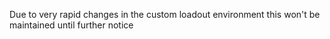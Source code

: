Due to very rapid changes in the custom loadout environment this won't be maintained until further notice